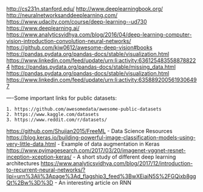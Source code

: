 http://cs231n.stanford.edu/
http://www.deeplearningbook.org/
http://neuralnetworksanddeeplearning.com/
https://www.udacity.com/course/deep-learning--ud730
https://www.deeplearning.ai/
https://www.analyticsvidhya.com/blog/2016/04/deep-learning-computer-vision-introduction-convolution-neural-networks/
https://github.com/kjw0612/awesome-deep-vision#books
https://pandas.pydata.org/pandas-docs/stable/visualization.html
https://www.linkedin.com/feed/update/urn:li:activity:6361254835588788224
https://pandas.pydata.org/pandas-docs/stable/missing_data.html
https://pandas.pydata.org/pandas-docs/stable/visualization.html
https://www.linkedin.com/feed/update/urn:li:activity:6358892005619306497

—-Some important links for public datasets:

	1. https://github.com/awesomedata/awesome-public-datasets
	2. https://www.kaggle.com/datasets
	3. https://www.reddit.com/r/datasets/

https://github.com/Shujian2015/FreeML - Data Science Resources 
https://blog.keras.io/building-powerful-image-classification-models-using-very-little-data.html - Example of data augmentation in Keras
https://www.pyimagesearch.com/2017/03/20/imagenet-vggnet-resnet-inception-xception-keras/ - A short study of different deep learning architectures
https://www.analyticsvidhya.com/blog/2017/12/introduction-to-recurrent-neural-networks/?lipi=urn%3Ali%3Apage%3Ad_flagship3_feed%3BwXEiaiN5S%2FGQixb8ggQt%2Bw%3D%3D - An interesting article on RNN





